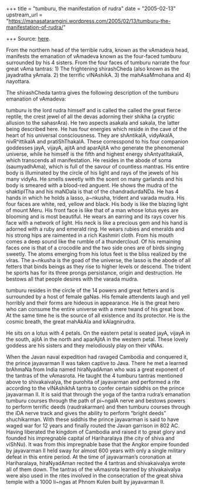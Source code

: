 +++
title = "tumburu, the manifestation of rudra"
date = "2005-02-13"
upstream_url = "https://manasataramgini.wordpress.com/2005/02/13/tumburu-the-manifestation-of-rudra/"

+++
Source: [here](https://manasataramgini.wordpress.com/2005/02/13/tumburu-the-manifestation-of-rudra/).

From the northern head of the terrible rudra, known as the vAmadeva
head, manifests the emanation of vAmadeva known as the four-faced
tumburu surrounded by his 4 sisters. From the four faces of tumburu
narrate the four great vAma tantras: 1) The frightening shirashCheda
(also known as the jayadratha yAmala. 2) the terrific vINAshikA. 3) the
mahAsaMmohana and 4) nayottara.

The shirashCheda tantra gives the following description of the tumburu
emanation of vAmadeva:

tumburu is the lord rudra himself and is called the called the great
fierce reptile, the crest jewel of all the devas adorning their shikha
(a cryptic allusion to the sahasrAra). He two aspects asakala and
sakala, the latter being described here. He has four energies which
reside in the cave of the heart of his universal consciousness. They are
shAntikalA, vidyAkalA, nivR^ittikalA and pratiShThakalA. These
corresspond to his four companion goddesses jayA, vijayA, ajitA and
aparAjitA who generate the phenomenal universe, while he himself is the
fifth and highest energy shAntyatItakalA, which transcends all
manifestation. He resides in the abode of soma (saumyadhAma), which is
full of the savour of countless mantras. His entire body is illuminated
by the circle of his light and rays of the jewels of his many vidyAs. He
smells sweetly with the scent on many garlands and his body is smeared
with a blood-red anguent. He shows the mudra of the shaktipITha and his
maNDala is that of the chandradurdaNDa. He has 4 hands in which he holds
a lasso, a\~nkusha, trident and varada mudra. His four faces are white,
red, yellow and black. His body is like the blazing light of mount Meru.
His front face is like that of a man whose lotus eyes are blooming and
is most beautiful. He wears an earring and its rays cover his face with
a network of light. His neck is like a precious gem and his hand is
adorned with a ruby and emerald ring. He wears rubies and emeralds and
his strong hips are raimented in a rich Kashmiri cloth. From his mouth
comes a deep sound like the rumble of a thundercloud. Of his remaining
faces one is that of a crocodile and the two side ones are of birds
singing sweetly. The atoms emerging from his lotus feet is the bliss
realized by the vIras. The a\~nkusha is the goad of the universe, the
lasso is the abode of all fetters that binds beings as they rise to
higher levels or descend. The trident he sports has for its three prongs
persistance, origin and destruction. He bestows all that people desires
with the varada mudra.

tumburu resides in the circle of the 14 powers and great fetters and is
surrounded by a host of female gaNas. His female attendents laugh and
yell horribly and their forms are hideous in appearance. He is the great
hero who can consume the entire universe with a mere twand of his great
bow. At the same time he is the source of all existence and its
protector. He is the cosmic breath, the great mahAkAla and kAlagnirudra.

He sits on a lotus with 4 petals. On the eastern petal is seated jayA,
vijayA in the south, ajitA in the north and aparAjitA in the western
petal. These lovely goddess are his sisters and they melodiously play on
their vINAs.

When the Javan naval expedition had ravaged Cambodia and conquered it,
the prince jayavarman II was taken captive to Java. There he met a
learned brAhmaNa from India named hiraNyadAman who was a great exponent
of the tantras of the vAmasrota. He taught the 4 tumburu tantras
mentioned above to shivakaivalya, the purohita of jayavarman and
performed a rite according to the vINAshikhA tantra to confer certain
siddhis on the prince jayavarman II. It is said that through the yoga of
the tantra rudra’s emanation tumburu courses through the path of
pi\~ngalA nerve and bestows powers to perform terrific deeds
(raudrakarman) and then tumburu courses through the iDA nerve track and
gives the ability to perform “bright deeds” shuchikarman. With these
siddhis the prince jayavarman is said to have waged war for 12 years and
finally routed the Javan garrison in 802 AC. Having liberated the
kingdom of Cambodia and raised it to great glory and founded his
impregnable capital of Hariharalaya (the city of shiva and viShNu). It
was from this impregnable base that the Angkor empire founded by
jayavarman II held sway for almost 600 years with only a single military
defeat in this entire period. At the time of jayavarman’s coronation at
Hariharalaya, hiraNyadAman recited the 4 tantras and shivakaivalya wrote
all of them down. The tantras of the vAmasrota learned by shivakaivalya
were also used in the rites involved in the consecration of the great
shiva temple with a 1000 li\~ngas at Phnom Kulen built by jayavarman II.

